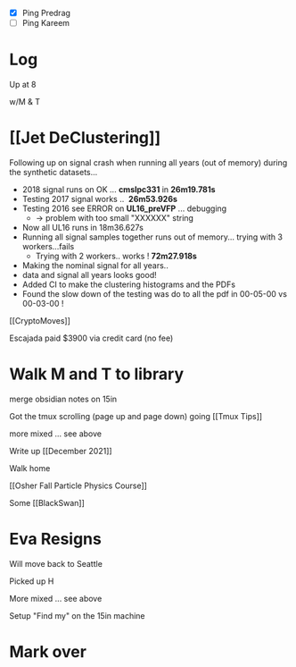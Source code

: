
- [x] Ping Predrag
- [ ] Ping Kareem

# Log

Up at 8

w/M & T 

# [[Jet DeClustering]]
 Following up on signal crash when running all years (out of memory) during the synthetic datasets... 
- 2018 signal runs on OK ...  **cmslpc331** in **26m19.781s**
- Testing 2017 signal works ..  **26m53.926s**
- Testing 2016 see ERROR on **UL16_preVFP** ... debugging
	- -> problem with too small "XXXXXX" string
- Now all UL16 runs in  18m36.627s
- Running all signal samples together runs out of memory... trying with 3 workers...fails
	- Trying with 2 workers.. works !  **72m27.918s**
- Making the nominal signal for all years.. 
- data and signal all years looks good!
- Added CI to make the clustering histograms and the PDFs
- Found the slow down of the testing was do to all the pdf in 00-05-00 vs 00-03-00 !

[[CryptoMoves]]

Escajada paid $3900 via credit card (no fee)

# Walk M and T to library

merge obsidian notes on 15in

Got the tmux scrolling (page up and page down) going [[Tmux Tips]]

more mixed ... see above

Write up [[December 2021]]

Walk home

[[Osher Fall Particle Physics Course]]

Some [[BlackSwan]]

# Eva Resigns
Will move back to Seattle

Picked up H

More mixed ... see above

Setup "Find my" on the 15in machine
# Mark over
